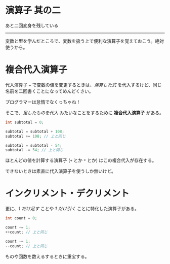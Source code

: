 # 演算子 其の二

あと二回変身を残している

---

変数と型を学んだところで、変数を扱う上で便利な演算子を覚えておこう。絶対使うから。

# 複合代入演算子

代入演算子 `=` で変数の値を変更するときは、*演算した式* を代入するけど、同じ名前を二回書くことになってめんどくさい。

プログラマーは怠惰でなくっちゃね！

そこで、*足したものを代入* みたいなことをするために **複合代入演算子** がある。

```cpp
int subtotal = 0;

subtotal = subtotal + 108;
subtotal += 108; // 上と同じ

subtotal = subtotal - 54;
subtotal -= 54; // 上と同じ
```

ほとんどの値を計算する演算子 (`+` とか `*` とか) はこの複合代入が存在する。

できないときは素直に代入演算子を使うしか無いけど。


# インクリメント・デクリメント

更に、*1 だけ足す* ことや *1 だけ引く* ことに特化した演算子がある。

```cpp
int count = 0;

count += 1;
++count; // 上と同じ

count -= 1;
--count; // 上と同じ
```

ものや回数を数えるするときに重宝する。
